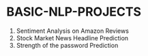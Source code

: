 # BASIC-NLP-PROJECTS
1. Sentiment Analysis on Amazon Reviews
2. Stock Market News Headline Prediction
3. Strength of the password Prediction
